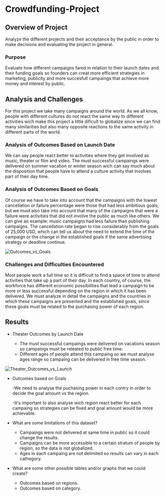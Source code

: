 # Crowdfunding-Project

## Overview of Project
Analyze the different projects and their acceptance by the public in order to make decisions and evaluating the project in general.

### Purpose
Evaluate how different campaigns fared in relation to their launch dates and their funding goals so founders can creat more efficient strategies in marketing, publicity and more succesfull campaings that achieve more money and interest by public.

## Analysis and Challenges
For this project we take many campaigns around the world. As we all know, people with different cultures do not react the same way to different activities wich make this project a little dificult to globalize since we can find many similarities but also many opposite reactions to the same activity in different parts of the world.

### Analysis of Outcomes Based on Launch Date
We can say people react better to activities where they get involved as music, theater or film and video. The must successful campaings were delivered on summer vacation or winter season wich can say much about the disposition that people have to attend a culture activity that involves part of their day time.


### Analysis of Outcomes Based on Goals
Of course we have to take into account that the campaigns with the lowest cancellation or failure percentage were those that had less ambitious goals, but we must also take into account that many of the campaigns that were a failure were activities that did not involve the public as much like others. We can give an example:
music campaigns had less failure than publishing campaigns.
The cancellation rate began to rise considerably from the goals of 25,000 USD, which can tell us about the need to extend the time of the campaign or the change in the established goals if the same advertising strategy or deadline continue.

![Outcomes_vs_Goals](https://user-images.githubusercontent.com/96633294/154385957-d0b22ff7-5ee5-4b73-8aac-35036bc7e0a4.png)


### Challenges and Difficulties Encountered
Most people work a full time so it is difficult to find a space of time to attend activities that take up a part of their day. In each country, of course, the workforce has different economic possibilities that lead a campaign to be more or less successful depending on the region in which it has been delivered.
We must analyze in detail the campaigns and the countries in which these campaigns are presented and the established goals, since these goals must be related to the purchasing power of each region.

## Results

- Theater Outcomes by Launch Date

    - The must successful campaings were delivered on vacations season so campaings must be releated to public free time.
    - Different ages of people attend this campaing so we must analyse ages range so campaing can be delivered in free time season.

![Theater_Outcomes_vs_Launch](https://user-images.githubusercontent.com/96633294/154385992-0e40680f-d428-4fab-8f75-31b24fd7fee5.png)


- Outcomes based on Goals

    -We need to analyse the puchasing power in each contry in order to decide the goal amount vs the region.
    
    -It's important to also analyse wich region react better for each campaing so strategies can be fixed and goal amount would be more achievable. 

- What are some limitations of this dataset?

  - Campaings were not delivered at same time in public so it could change the results. 
  - Campaigns can be more accessible to a certain stratum of people by region, so the data is not globalized.
  - Ages in each campaing are not delimited so results can vary in each cathegory. 

- What are some other possible tables and/or graphs that we could create?

  - Outcomes based on regions.
  - Outcomes based on category.
 
